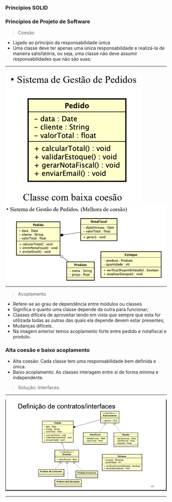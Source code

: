 ### Principios SOLID
### Princípios de Projeto de Software
> Coesão

- Ligado ao princípio da responsabilidade única
- Uma classe deve ter apenas uma única responsabilidade e realizá-la de maneira satisfatória, ou seja, uma classe não deve assumir responsabilidades que não são suas;

---
![](image/image17.png)
![](image/image18.png)

---

> Acoplamento

- Refere-se ao grau de dependência entre módulos ou classes
- Significa o quanto uma classe depende da outra para funcionar;
- Classes difíceis de aproveitar tendo em vista que sempre que esta for utilizada todas as outras das quais ela depende devem estar presentes;
- Mudanças díficeis.
- Na imagem anterior temos acoplamento forte entre pedido e notafiscal e produto.




### Alta coesão e baixo acoplamento
- Alta coesão: Cada classe tem uma responsabilidade bem definida e única.
- Baixo acoplamento: As classes interagem entre si de forma mínima e independente.
> Solução: Interfaces.

---
![](image/image19.png)

---